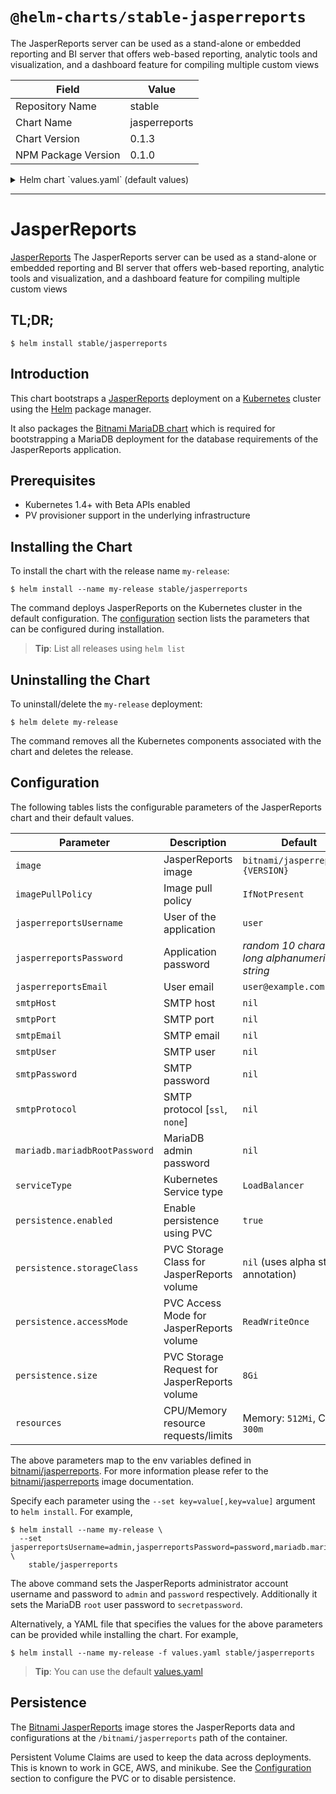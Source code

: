 # `@helm-charts/stable-jasperreports`

The JasperReports server can be used as a stand-alone or embedded reporting and BI server that offers web-based reporting, analytic tools and visualization, and a dashboard feature for compiling multiple custom views

| Field               | Value         |
| ------------------- | ------------- |
| Repository Name     | stable        |
| Chart Name          | jasperreports |
| Chart Version       | 0.1.3         |
| NPM Package Version | 0.1.0         |

<details>

<summary>Helm chart `values.yaml` (default values)</summary>

```yaml
## Bitnami JasperReports image version
## ref: https://hub.docker.com/r/bitnami/jasperreports/tags/
##
image: bitnami/jasperreports:6.3.0-r7

## Specify a imagePullPolicy
## ref: http://kubernetes.io/docs/user-guide/images/#pre-pulling-images
##
imagePullPolicy: IfNotPresent

## User of the application
## ref: https://github.com/bitnami/bitnami-docker-jasperreports#configuration
##
jasperreportsUsername: user

## Application password
## Defaults to a random 10-character alphanumeric string if not set
## ref: https://github.com/bitnami/bitnami-docker-jasperreports#configuration
##
# jasperreportsPassword:
#
## Application mail
## ref: https://github.com/bitnami/bitnami-docker-jasperreports#configuration
##
jasperreportsEmail: user@example.com

## SMTP mail delivery configuration
## ref: https://github.com/bitnami/bitnami-docker-jasperreports#smtp-configuration
##
# smtpHost:
# smtpPort:
# smtpEmail:
# smtpUser:
# smtpPassword:
# smtpProtocol:

##
## MariaDB chart configuration
##
mariadb:
  ## MariaDB admin password
  ## ref: https://github.com/bitnami/bitnami-docker-mariadb/blob/master/README.md#setting-the-root-password-on-first-run
  ##
  # mariadbRootPassword:

  ## Enable persistence using Persistent Volume Claims
  ## ref: http://kubernetes.io/docs/user-guide/persistent-volumes/
  ##
  persistence:
    enabled: true
    ## If defined, volume.beta.kubernetes.io/storage-class: <storageClass>
    ## Default: volume.alpha.kubernetes.io/storage-class: default
    ##
    # storageClass:
    accessMode: ReadWriteOnce
    size: 8Gi

## Kubernetes configuration
## For minikube, set this to NodePort, elsewhere use LoadBalancer
##
serviceType: LoadBalancer

## Enable persistence using Persistent Volume Claims
## ref: http://kubernetes.io/docs/user-guide/persistent-volumes/
##
persistence:
  enabled: true
  ## If defined, volume.beta.kubernetes.io/storage-class: <storageClass>
  ## Default: volume.alpha.kubernetes.io/storage-class: default
  ##
  # storageClass:
  accessMode: ReadWriteOnce
  size: 8Gi

## Configure resource requests and limits
## ref: http://kubernetes.io/docs/user-guide/compute-resources/
##
resources:
  requests:
    memory: 512Mi
    cpu: 300m
```

</details>

---

# JasperReports

[JasperReports](http://community.jaspersoft.com/project/jasperreports-server) The JasperReports server can be used as a stand-alone or embedded reporting and BI server that offers web-based reporting, analytic tools and visualization, and a dashboard feature for compiling multiple custom views

## TL;DR;

```console
$ helm install stable/jasperreports
```

## Introduction

This chart bootstraps a [JasperReports](https://github.com/bitnami/bitnami-docker-jasperreports) deployment on a [Kubernetes](http://kubernetes.io) cluster using the [Helm](https://helm.sh) package manager.

It also packages the [Bitnami MariaDB chart](https://github.com/kubernetes/charts/tree/master/stable/mariadb) which is required for bootstrapping a MariaDB deployment for the database requirements of the JasperReports application.

## Prerequisites

- Kubernetes 1.4+ with Beta APIs enabled
- PV provisioner support in the underlying infrastructure

## Installing the Chart

To install the chart with the release name `my-release`:

```console
$ helm install --name my-release stable/jasperreports
```

The command deploys JasperReports on the Kubernetes cluster in the default configuration. The [configuration](#configuration) section lists the parameters that can be configured during installation.

> **Tip**: List all releases using `helm list`

## Uninstalling the Chart

To uninstall/delete the `my-release` deployment:

```console
$ helm delete my-release
```

The command removes all the Kubernetes components associated with the chart and deletes the release.

## Configuration

The following tables lists the configurable parameters of the JasperReports chart and their default values.

| Parameter                     | Description                                  | Default                                        |
| ----------------------------- | -------------------------------------------- | ---------------------------------------------- |
| `image`                       | JasperReports image                          | `bitnami/jasperreports:{VERSION}`              |
| `imagePullPolicy`             | Image pull policy                            | `IfNotPresent`                                 |
| `jasperreportsUsername`       | User of the application                      | `user`                                         |
| `jasperreportsPassword`       | Application password                         | _random 10 character long alphanumeric string_ |
| `jasperreportsEmail`          | User email                                   | `user@example.com`                             |
| `smtpHost`                    | SMTP host                                    | `nil`                                          |
| `smtpPort`                    | SMTP port                                    | `nil`                                          |
| `smtpEmail`                   | SMTP email                                   | `nil`                                          |
| `smtpUser`                    | SMTP user                                    | `nil`                                          |
| `smtpPassword`                | SMTP password                                | `nil`                                          |
| `smtpProtocol`                | SMTP protocol [`ssl`, `none`]                | `nil`                                          |
| `mariadb.mariadbRootPassword` | MariaDB admin password                       | `nil`                                          |
| `serviceType`                 | Kubernetes Service type                      | `LoadBalancer`                                 |
| `persistence.enabled`         | Enable persistence using PVC                 | `true`                                         |
| `persistence.storageClass`    | PVC Storage Class for JasperReports volume   | `nil` (uses alpha storage annotation)          |
| `persistence.accessMode`      | PVC Access Mode for JasperReports volume     | `ReadWriteOnce`                                |
| `persistence.size`            | PVC Storage Request for JasperReports volume | `8Gi`                                          |
| `resources`                   | CPU/Memory resource requests/limits          | Memory: `512Mi`, CPU: `300m`                   |

The above parameters map to the env variables defined in [bitnami/jasperreports](http://github.com/bitnami/bitnami-docker-jasperreports). For more information please refer to the [bitnami/jasperreports](http://github.com/bitnami/bitnami-docker-jasperreports) image documentation.

Specify each parameter using the `--set key=value[,key=value]` argument to `helm install`. For example,

```console
$ helm install --name my-release \
  --set jasperreportsUsername=admin,jasperreportsPassword=password,mariadb.mariadbRootPassword=secretpassword \
    stable/jasperreports
```

The above command sets the JasperReports administrator account username and password to `admin` and `password` respectively. Additionally it sets the MariaDB `root` user password to `secretpassword`.

Alternatively, a YAML file that specifies the values for the above parameters can be provided while installing the chart. For example,

```console
$ helm install --name my-release -f values.yaml stable/jasperreports
```

> **Tip**: You can use the default [values.yaml](values.yaml)

## Persistence

The [Bitnami JasperReports](https://github.com/bitnami/bitnami-docker-jasperreports) image stores the JasperReports data and configurations at the `/bitnami/jasperreports` path of the container.

Persistent Volume Claims are used to keep the data across deployments. This is known to work in GCE, AWS, and minikube.
See the [Configuration](#configuration) section to configure the PVC or to disable persistence.
